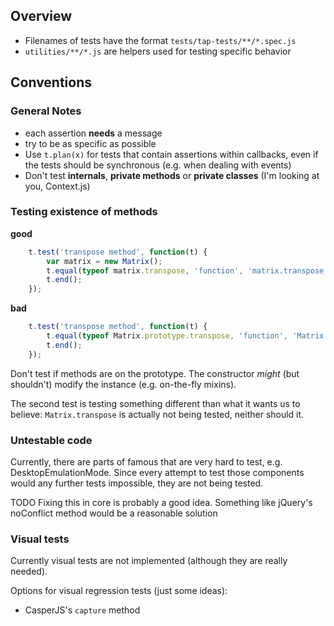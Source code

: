 ## Overview

* Filenames of tests have the format `tests/tap-tests/**/*.spec.js`
* `utilities/**/*.js` are helpers used for testing specific behavior

## Conventions

### General Notes

* each assertion **needs** a message
* try to be as specific as possible
* Use `t.plan(x)` for tests that contain assertions within callbacks,
  even if the tests should be synchronous (e.g. when dealing with
  events)
* Don't test **internals**, **private methods** or **private classes**
  (I'm looking at you, Context.js)

### Testing existence of methods

**good**

```javascript
    t.test('transpose method', function(t) {
        var matrix = new Matrix();
        t.equal(typeof matrix.transpose, 'function', 'matrix.transpose should be a function');
        t.end();
    });
```

**bad**

```javascript
    t.test('transpose method', function(t) {
        t.equal(typeof Matrix.prototype.transpose, 'function', 'Matrix.transpose should be a function');
        t.end();
    });
```

Don't test if methods are on the prototype. The constructor *might*
(but shouldn't) modify the instance (e.g. on-the-fly mixins).

The second test is testing something different than what it
wants us to believe: `Matrix.transpose` is actually not being tested,
neither should it.

### Untestable code

Currently, there are parts of famous that are very hard to test, e.g.
DesktopEmulationMode. Since every attempt to test those components would any
further tests impossible, they are not being tested.

TODO Fixing this in core is probably a good idea. Something like jQuery's
noConflict method would be a reasonable solution

### Visual tests

Currently visual tests are not implemented (although they are really needed).


Options for visual regression tests (just some ideas):

* CasperJS's `capture` method
